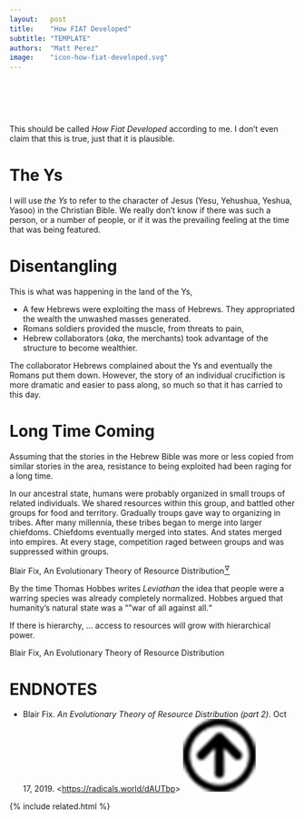 ```yaml
---
layout:   post
title:    "How FIAT Developed"
subtitle: "TEMPLATE"
authors:  "Matt Perez"
image:    "icon-how-fiat-developed.svg"
---
```


<div style="display:none;">
 <p>From small troups of related individuals, to tribes, to chiefdoms, to empires. Competition raged between groups and was suppressed within groups.</p>
</div>

<h1>&nbsp;</h1>
 <p>This should be called <em>How <span class='_paradigm'>Fiat</span> Developed</em> according to me. I don&rsquo;t even claim that this is true, just that it is plausible.</p>

<h1>The Ys</h1>
 <p>I will use <em>the Ys</em> to refer to the character of Jesus (Yesu, Yehushua, Yeshua, Yasoo) in the Christian Bible. We really don&rsquo;t know if there was such a person, or a number of people, or if it was the prevailing feeling at the time that was being featured.</p>

<h1>Disentangling</h1>
 <p>This is what was happening in the land of the Ys,</p>
 <ul>
  <li>A few Hebrews were exploiting the mass of Hebrews. They appropriated the wealth the unwashed masses generated.</li>
  <li>Romans soldiers provided the  muscle, from threats to pain,</li>
  <li>Hebrew collaborators (<em>aka</em>, the merchants) took advantage of the structure to become wealthier.</li>
 </ul>
  <p>The collaborator Hebrews complained about the Ys and eventually the Romans put them down. However, the story of an individual crucifiction is more dramatic and easier to pass along, so much so that it has carried to this day.</p>

<h1>Long Time Coming</h1>
 <p>Assuming that the stories in the Hebrew Bible was more or less copied from similar stories in the area, resistance to being exploited had been raging for a long time.</p>
  <div class="_central, _citation">
   <p>In our ancestral state, humans were probably organized in small troups of related individuals. We shared resources within this group, and battled other groups for food and territory. Gradually troups gave way to organizing in tribes. After many millennia, these tribes began to merge into larger chiefdoms. Chiefdoms eventually merged into states. And states merged into empires. At every stage, competition raged between groups and was suppressed within groups.</p>
   <p id="_signature">Blair Fix, An Evolutionary Theory of Resource Distribution<a href="#en01"><sup id="bm01">&hairsp;&nabla;&hairsp;</sup></a></p>
  </div>
 <p>By the time Thomas Hobbes writes <em>Leviathan</em> the idea that people were a warring species was already completely normalized. Hobbes argued that humanity&rsquo;s natural state was a &ldquo;&rdquo;war of all against all.&ldquo;</p>
  <div class="_central, _citation">
   <p>If there is hierarchy, &hellip; access to resources will grow with hierarchical power.</p>
   <p id="_signature">Blair Fix, An Evolutionary Theory of Resource Distribution</p>
  </div>

<h1 class="_section">ENDNOTES</h1>
 <ul>
  <li id="en01">
   <p class="_list-item">
    Blair Fix.
    <em>An Evolutionary Theory of Resource Distribution (part 2)</em>.
    Oct 17, 2019.
    &lt;<a href="https://radicals.world/dAUTbp" target="_blank">https://radicals.world/dAUTbp</a>&gt;
    <a class="_uparrow" href="#bm01"><img src="/assets/img/arrow-up-icon.png"></a>
   </p>
  </li>
 </ul>

{% include related.html %}
